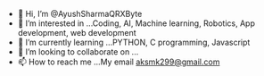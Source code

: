 - 👋 Hi, I’m @AyushSharmaQRXByte
- 👀 I’m interested in ...Coding, AI, Machine learning, Robotics, App development, web development
- 🌱 I’m currently learning ...PYTHON, C programming, Javascript
- 💞️ I’m looking to collaborate on ...
- 📫 How to reach me ...My email aksmk299@gmail.com

<!---
AyushSharmaQRXByte/AyushSharmaQRXByte is a ✨ special ✨ repository because its `README.md` (this file) appears on your GitHub profile.
You can click the Preview link to take a look at your changes.
--->
